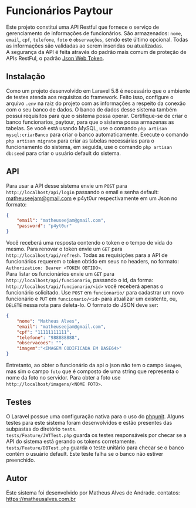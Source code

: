 # Funcionários Paytour

Este projeto constitui uma API Restful que fornece o serviço de gerenciamento de informações de funcionários. São armazenados: `nome`, `email`, `cpf`, `telefone`, `foto` e `observações`, sendo este último opcional. Todas as informações são validadas ao serem inseridas ou atualizadas.   
A segurança da API é feita através do padrão mais comum de proteção de APIs RestFul, o padrão [Json Web Token]( https://jwt.io/).

## Instalação

Como um projeto desenvolvido em Laravel 5.8 é necessário que o ambiente de testes atenda aos requisitos do framework. Feito isso, configure o arquivo `.env` na raiz do projeto com as informações a respeito da conexão com o seu banco de dados.
O banco de dados desse sistema também possui requisitos para que o sistema possa operar. Certifique-se de criar o banco funcionarios_paytour, para que o sistema possa armazenas as tabelas. Se você está usando MySQL, use o comando `php artisan mysql:criarBanco` para criar o banco automaticamente.
Execute o comando `php artisan migrate` para criar as tabelas necessárias para o funcionamento do sistema, em seguida, use o comando `php artisan db:seed` para criar o usuário default do sistema.

## API

Para usar a API desse sistema envie um `POST` para `http://localhost/api/login` passando o email e senha default: matheuseejam@gmail.com e p4yt0ur respectivamente em um Json no formato:
```Json
{
	"email": "matheuseejam@gmail.com",
	"password": "p4yt0ur"
}
```

Você receberá uma resposta contendo o token e o tempo de vida do mesmo. Para renovar o token envie um `GET` para `http://localhost/api/refresh`. Todas as requisições para a API de funcionários requerem o token obtido em seus no headers, no formato: `Authorization: Bearer <TOKEN OBTIDO>`.  
Para listar os funcionários envie um `GET` para `http://localhost/api/funcionario`, passando o id, da forma: `http://localhost/api/funcionario/<id>` você receberá apenas o funcionário solicitado. Use `POST` em `funcionario/` para cadastrar um novo funcionário e `PUT` em `funcionario/<id>` para atualizar um existente, ou, `DELETE` nessa rota para deleta-lo. O formato do JSON deve ser:

```Json
{
    "nome": "Matheus Alves",
    "email": "matheuseejam@gmail.com",
    "cpf": "11111111111",
    "telefone": "988888888",
    "observacoes": "",
    "imagem":"<IMAGEM CODIFICADA EM BASE64>"
}
```
Entretanto, ao obter o funcionário da api o json não tem o campo `imagem`, mas sim o campo `foto` que é composto de uma string que representa o nome da foto no servidor. Para obter a foto use `http://localhost/imagens/<NOME FOTO>`. 


## Testes

O Laravel possue uma configuração nativa para o uso do [phpunit](https://phpunit.de/). Alguns testes para este sistema foram desenvolvidos e estão presentes das subpastas do diretório `tests`.  
`tests/Feature/JWTTest.php` guarda os testes responsáveis por checar se a API do sistema está gerando os tokens corretamente.  
`tests/Feature/DBTest.php` guarda o teste unitário para checar se o banco contém o usuário default. Este teste falha se o banco não estiver preenchido.

## Autor

Este sistema foi desenvolvido por Matheus Alves de Andrade.
contatos: https://matheusalves.com.br
